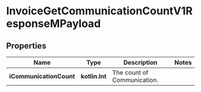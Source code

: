 
# InvoiceGetCommunicationCountV1ResponseMPayload

## Properties
| Name | Type | Description | Notes |
| ------------ | ------------- | ------------- | ------------- |
| **iCommunicationCount** | **kotlin.Int** | The count of Communication. |  |



